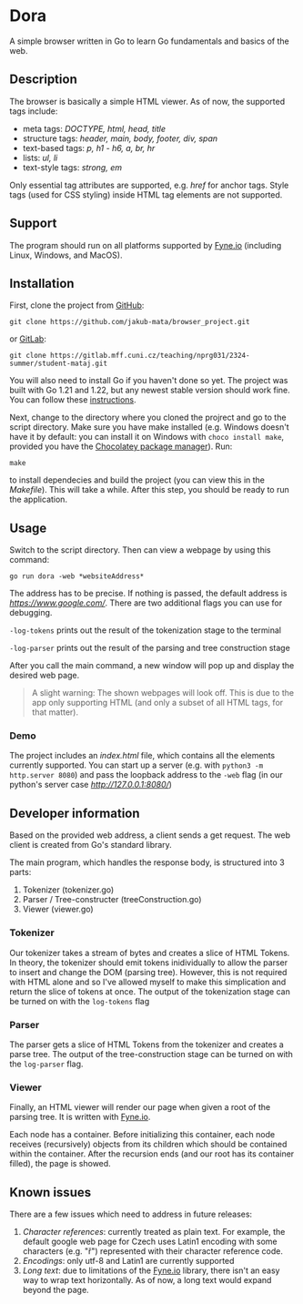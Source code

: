 # Dora
A simple browser written in Go to learn Go fundamentals and basics of the web.

## Description
The browser is basically a simple HTML viewer. As of now, the supported tags include:
- meta tags: *DOCTYPE, html, head, title*
- structure tags: *header, main, body, footer, div, span*
- text-based tags: *p, h1 - h6, a, br, hr*
- lists: *ul, li*
- text-style tags: *strong, em*

Only essential tag attributes are supported, e.g. *href* for anchor tags. Style tags (used for CSS styling) inside HTML tag elements are not supported.

## Support
The program should run on all platforms supported by [Fyne.io](https://fyne.io/) (including Linux, Windows, and MacOS). 

## Installation

First, clone the project from [GitHub](https://github.com/jakub-mata/browser_project):
```
git clone https://github.com/jakub-mata/browser_project.git
```
or [GitLab](https://gitlab.mff.cuni.cz/teaching/nprg031/2324-summer/student-mataj):
```
git clone https://gitlab.mff.cuni.cz/teaching/nprg031/2324-summer/student-mataj.git
```
You will also need to install Go if you haven't done so yet. The project was built with Go 1.21 and 1.22, but any newest stable version should work fine. You can follow these [instructions](https://go.dev/dl/).

Next, change to the directory where you cloned the projrect and go to the script directory. Make sure you have make installed (e.g. Windows doesn't have it by default: you can install it on Windows with `choco install make`, provided you have the [Chocolatey package manager](https://chocolatey.org/)). Run:
```
make
```
to install dependecies and build the project (you can view this in the *Makefile*). This will take a while. After this step, you should be ready to run the application.

## Usage
Switch to the script directory. Then can view a webpage by using this command:
```
go run dora -web *websiteAddress*
```
The address has to be precise. If nothing is passed, the default address is *https://www.google.com/*. There are two additional flags you can use for debugging.

`-log-tokens` prints out the result of the tokenization stage to the terminal

`-log-parser` prints out the result of the parsing and tree construction stage

After you call the main command, a new window will pop up and display the desired web page.

> A slight warning: The shown webpages will look off. This is due to the app only supporting HTML (and only a subset of all HTML tags, for that matter).

### Demo
The project includes an *index.html* file, which contains all the elements currently supported. You can start up a server (e.g. with `python3 -m http.server 8080`) and pass the loopback address to the `-web` flag (in our python's server case *http://127.0.0.1:8080/*)

## Developer information
Based on the provided web address, a client sends a get request. The web client is created from Go's standard library.

The main program, which handles the response body, is structured into 3 parts:
1. Tokenizer (tokenizer.go)
2. Parser / Tree-constructer (treeConstruction.go)
3. Viewer (viewer.go)

### Tokenizer
Our tokenizer takes a stream of bytes and creates a slice of HTML Tokens. In theory, the tokenizer should emit tokens inidividually to allow the parser to insert and change the DOM (parsing tree). However, this is not required with HTML alone and so I've allowed myself to make this simplication and return the slice of tokens at once.
The output of the tokenization stage can be turned on with the `log-tokens` flag

### Parser
The parser gets a slice of HTML Tokens from the tokenizer and creates a parse tree. The output of the tree-construction stage can be turned on with the `log-parser` flag.

### Viewer
Finally, an HTML viewer will render our page when given a root of the parsing tree. It is written with [Fyne.io](https://fyne.io/). 

Each node has a container. Before initializing this container, each node receives (recursively) objects from its children which should be contained within the container. After the recursion ends (and our root has its container filled), the page is showed.

## Known issues
There are a few issues which need to address in future releases:
1. *Character references*: currently treated as plain text. For example, the default google web page for Czech uses Latin1 encoding with some characters (e.g. "ř") represented with their character reference code.
2. *Encodings*: only utf-8 and Latin1 are currently supported
3. *Long text*: due to limitations of the [Fyne.io](https://fyne.io/) library, there isn't an easy way to wrap text horizontally. As of now, a long text would expand beyond the page.